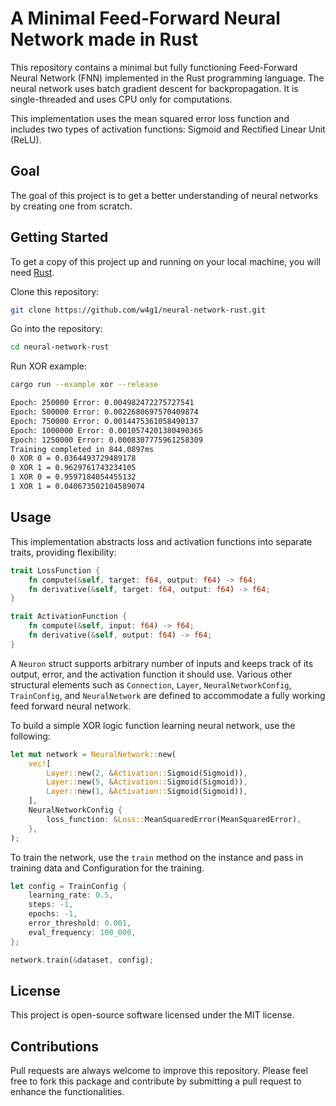 # A Minimal Feed-Forward Neural Network made in Rust

This repository contains a minimal but fully functioning Feed-Forward Neural Network (FNN) implemented in the Rust programming language. The neural network uses batch gradient descent for backpropagation. It is single-threaded and uses CPU only for computations.

This implementation uses the mean squared error loss function and includes two types of activation functions: Sigmoid and Rectified Linear Unit (ReLU).

## Goal
The goal of this project is to get a better understanding of neural networks by creating one from scratch.

## Getting Started

To get a copy of this project up and running on your local machine, you will need [Rust](https://www.rust-lang.org/tools/install).

Clone this repository:
```bash
git clone https://github.com/w4g1/neural-network-rust.git
```

Go into the repository:
```bash
cd neural-network-rust
```

<!-- Compile the project:
```bash
cargo build
``` -->

Run XOR example:
```bash
cargo run --example xor --release

Epoch: 250000 Error: 0.004982472275727541
Epoch: 500000 Error: 0.0022680697570409874
Epoch: 750000 Error: 0.0014475361058490137
Epoch: 1000000 Error: 0.0010574201380490365
Epoch: 1250000 Error: 0.0008307775961258309
Training completed in 844.0897ms
0 XOR 0 = 0.0364493729489178
0 XOR 1 = 0.9629761743234105
1 XOR 0 = 0.9597184054455132
1 XOR 1 = 0.040673502104589074
```

## Usage

<!-- Optionally define a random generator that is used to seed the neuron's initial bias and connection weights:

```rust
lazy_static! {
    static ref RNG: Mutex<Pcg64Mcg> = Mutex::new(Pcg64Mcg::new(890749));
}

fn random() -> f64 {
    let mut rng = RNG.lock().unwrap();
    rng.gen()
}
``` -->

This implementation abstracts loss and activation functions into separate traits, providing flexibility:

```rust
trait LossFunction {
    fn compute(&self, target: f64, output: f64) -> f64;
    fn derivative(&self, target: f64, output: f64) -> f64;
}

trait ActivationFunction {
    fn compute(&self, input: f64) -> f64;
    fn derivative(&self, output: f64) -> f64;
}
```

A `Neuron` struct supports arbitrary number of inputs and keeps track of its output, error, and the activation function it should use. Various other structural elements such as `Connection`, `Layer`, `NeuralNetworkConfig`, `TrainConfig`, and `NeuralNetwork` are defined to accommodate a fully working feed forward neural network.

To build a simple XOR logic function learning neural network, use the following:

```rust
let mut network = NeuralNetwork::new(
    vec![
        Layer::new(2, &Activation::Sigmoid(Sigmoid)),
        Layer::new(5, &Activation::Sigmoid(Sigmoid)),
        Layer::new(1, &Activation::Sigmoid(Sigmoid)),
    ],
    NeuralNetworkConfig {
        loss_function: &Loss::MeanSquaredError(MeanSquaredError),
    },
);
```

To train the network, use the `train` method on the instance and pass in training data and Configuration for the training.

```rust
let config = TrainConfig {
    learning_rate: 0.5,
    steps: -1,
    epochs: -1,
    error_threshold: 0.001,
    eval_frequency: 100_000,
};

network.train(&dataset, config);
```

## License
This project is open-source software licensed under the MIT license.

## Contributions
Pull requests are always welcome to improve this repository. Please feel free to fork this package and contribute by submitting a pull request to enhance the functionalities.
